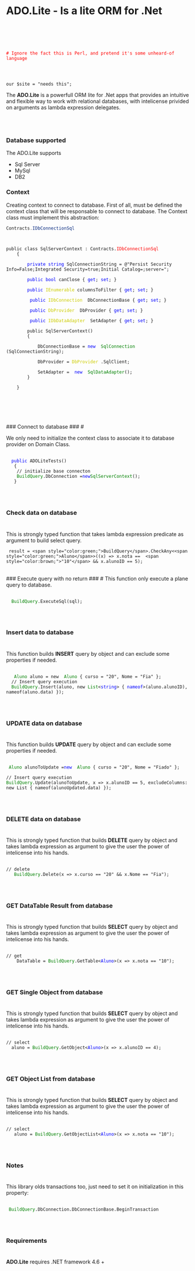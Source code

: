 

# ADO.Lite - Is a lite ORM for .Net #
</br>

<pre><code>
<html>
<body>
<font color="red" ># Ignore the fact this is Perl, and pretend it's some unheard-of language</font>
</body>
</html>


<span class="code-keyword">our</span> <span class="code-variable">$site</span> = <span class="code-string">"needs this"</span>;
</code></pre>
The **ADO.Lite** is a powerfull ORM lite for .Net apps that provides an intuitive and flexible way to work with relational databases, with intelicense privided on arguments as lambda expression delegates.
 
</br>
</br>

### Database supported ###

The ADO.Lite supports

- Sql Server
- MySql
- DB2

### Context ###

Creating context to connect to database. First of all, must be defined the context class that will be responsable to connect to database.
The Context class must implement this abstraction:

```cs
Contracts.IDbConnectionSql 
``` 
<pre>
<code>

public class SqlServerContext : Contracts.<span style="color:red">IDbConnectionSql</span>
    {

        <span style="color:blue">private string</span> SqlConnectionString = @"Persist Security Info=False;Integrated Security=true;Initial Catalog=;server=";

        <span style="color:blue;">public bool</span> canClose { <span style="color:blue;">get</span>; <span style="color:blue;">set</span>; }

        <span style="color:blue;">public</span> <span style="color:#cccc00;">IEnumerable<string></span> columnsToFilter { <span style="color:blue;">get</span>; <span style="color:blue;">set</span>; }

         <span style="color:blue;">public</span> <span style="color:#cccc00;">IDbConnection<string></span>  DbConnectionBase { <span style="color:blue;">get</span>; <span style="color:blue;">set</span>; }

         <span style="color:blue;">public</span> <span style="color:#cccc00;">DbProvider</span>  DbProvider { <span style="color:blue;">get</span>; <span style="color:blue;">set</span>; }

         <span style="color:blue;">public</span> <span style="color:#cccc00;">IDbDataAdapter<string></span>  SetAdapter { <span style="color:blue;">get</span>; <span style="color:blue;">set</span>; }

        public SqlServerContext()
        {

            DbConnectionBase = <span style="color:blue;">new</span>  <span style="color:green;">SqlConnection</span> (SqlConnectionString);

            DbProvider = <span style="color:#cccc00;">DbProvider</span> .SqlClient;

            SetAdapter =  <span style="color:blue;">new</span>  <span style="color:green;">SqlDataAdapter</span>();
        }

    }


</code>

</pre>



</br>
### Connect to database ###
# 

 We only need to initialize the context class to associate it to database provider on Domain Class.

<pre>
 <code>
  <span style="color:blue;">public</span> ADOLiteTests()
   {   
    // initialize base connecton
    <span style="color:green;">BuildQuery</span>.DbConnection =<span style="color:blue;">new</span><span style="color:green">SqlServerContext</span>();
   }
 </code>
</pre>
</br>

### Check data on database ###
# 
This is strongly typed function that takes lambda expression predicate as argument to build select query. 

```
 result = <span style="color:green;">BuildQuery</span>.CheckAny<<span style="color:green;">Aluno</span>>((x) => x.nota ==  <span style="color:brown;">"10"</span> && x.alunoID == 5);
```
</br>
### Execute query with no return ###
# 
This function only execute a plane query to database. 

<pre>
 <code  >
  <span style="color:green;">BuildQuery</span>.ExecuteSql(sql);
 </code>
</pre>
</br>

### Insert data to database ###
# 
This function builds **INSERT** query by object and can exclude some properties if needed.

<pre>
 <code >
  <span style="color:green;"> Aluno</span> aluno = new  <span style="color:green;">Aluno</span> { curso = "20", Nome = "Fia" };  
  // Insert query execution
  <span style="color:green;">BuildQuery</span>.Insert(aluno, new <span style="color:green;">List</span><<span style="color:blue;">string</span>> { <span style="color:blue;">nameof</span>>(aluno.alunoID), nameof(aluno.data) });
 </code>
</pre>
</br>

### UPDATE data on database ###
# 
This function builds **UPDATE** query by object and can exclude some properties if needed.

<pre>
 <code >
 <span style="color:green;">Aluno</span> alunoToUpdate =<span style="color:blue;">new</span>  <span style="color:green;">Aluno</span> { curso = "20", Nome = "Fiado" };

// Insert query execution
<span style="color:green;">BuildQuery</span>.Update(alunoToUpdate, x => x.alunoID == 5, excludeColumns: new List<string> { nameof(alunoUpdated.data) });
 </code>
</pre>
</br>

### DELETE data on database ###
# 
This is strongly typed function that builds **DELETE** query by object and takes lambda expression as argument to give the user the power of intelicense into his hands.

<pre>
 <code >
// delete
   <span style="color:green;">BuildQuery</span>.Delete<Aluno>(x => x.curso == "20" && x.Nome == "Fia");
 </code>
</pre>
</br>

### GET DataTable Result from database ###
# 
This is strongly typed function that builds **SELECT** query by object and takes lambda expression as argument to give the user the power of intelicense into his hands.

<pre>
 <code >
// get
    DataTable = <span style="color:green;">BuildQuery</span>.GetTable<<span style="color:blue;">Aluno</span>>(x => x.nota == "10");
 </code>
</pre>
</br>

### GET Single Object from database ###
# 
This is strongly typed function that builds **SELECT** query by object and takes lambda expression as argument to give the user the power of intelicense into his hands.

<pre>
 <code >
// select
  aluno = <span style="color:green;">BuildQuery</span>.GetObject<<span style="color:blue;">Aluno</span>>(x => x.alunoID == 4);
 </code>
</pre>
</br>

### GET Object List from database ###
# 
This is strongly typed function that builds **SELECT** query by object and takes lambda expression as argument to give the user the power of intelicense into his hands.

<pre>
 <code >
// select
   aluno = <span style="color:green;">BuildQuery</span>.GetObjectList<<span style="color:blue;">Aluno</span>>(x => x.nota == "10");
 </code>
</pre>
</br>

### Notes ###
# 
This library olds transactions too, just need to set it on initialization in this property:

<pre>
 <code >
 <span style="color:green;">BuildQuery</span>.DbConnection.DbConnectionBase.BeginTransaction
 </code>
</pre>
</br>


### Requirements ###
# 
**ADO.Lite** requires .NET framework 4.6 +